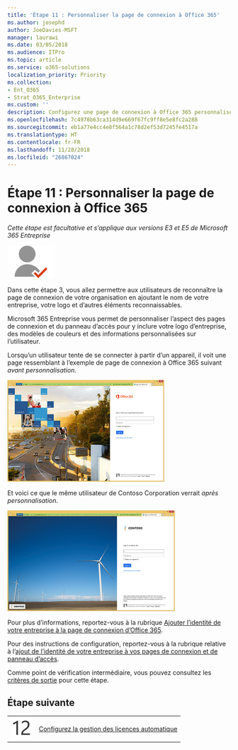 ```yaml
---
title: 'Étape 11 : Personnaliser la page de connexion à Office 365'
ms.author: josephd
author: JoeDavies-MSFT
manager: laurawi
ms.date: 03/05/2018
ms.audience: ITPro
ms.topic: article
ms.service: o365-solutions
localization_priority: Priority
ms.collection:
- Ent_O365
- Strat_O365_Enterprise
ms.custom: ''
description: Configurez une page de connexion à Office 365 personnalisée.
ms.openlocfilehash: 7c4978b63ca314d9e669f67fc9ff8e5e8fc2a288
ms.sourcegitcommit: eb1a77e4cc4e8f564a1c78d2ef53d7245fe4517a
ms.translationtype: HT
ms.contentlocale: fr-FR
ms.lasthandoff: 11/28/2018
ms.locfileid: "26867024"
---
```

# <a name="step-11-customize-the-office-365-sign-in-page"></a>Étape 11 : Personnaliser la page de connexion à Office 365

*Cette étape est facultative et s’applique aux versions E3 et E5 de Microsoft 365 Entreprise*

![](./media/deploy-foundation-infrastructure/identity_icon-small.png)

Dans cette étape 3, vous allez permettre aux utilisateurs de reconnaître la page de connexion de votre organisation en ajoutant le nom de votre entreprise, votre logo et d’autres éléments reconnaissables. 

Microsoft 365 Entreprise vous permet de personnaliser l’aspect des pages de connexion et du panneau d’accès pour y inclure votre logo d’entreprise, des modèles de couleurs et des informations personnalisées sur l’utilisateur. 

Lorsqu’un utilisateur tente de se connecter à partir d’un appareil, il voit une page ressemblant à l’exemple de page de connexion à Office 365 suivant *avant personnalisation*.

![Exemple de page de connexion à Office 365 avant personnalisation](./media/identity-customize-office-365-sign-in/id-step01-sign-in-before.png)

Et voici ce que le même utilisateur de Contoso Corporation verrait *après personnalisation*.

![Exemple de page de connexion à Office 365 après personnalisation](./media/identity-customize-office-365-sign-in/id-step01-sign-in-after.png)

Pour plus d’informations, reportez-vous à la rubrique [Ajouter l’identité de votre entreprise à la page de connexion d’Office 365](https://support.office.com/article/Add-your-company-branding-to-Office-365-Sign-In-page-a1229cdb-ce19-4da5-90c7-2b9b146aef0a).

Pour des instructions de configuration, reportez-vous à la rubrique relative à l’[ajout de l’identité de votre entreprise à vos pages de connexion et de panneau d’accès](http://aka.ms/aadpaddbranding).

Comme point de vérification intermédiaire, vous pouvez consultez les [critères de sortie](identity-exit-criteria.md#crit-identity-custom-sign-in) pour cette étape.

## <a name="next-step"></a>Étape suivante

|||
|:-------|:-----|
|![](./media/stepnumbers/Step12.png)| [Configurez la gestion des licences automatique](identity-group-based-licensing.md) |

